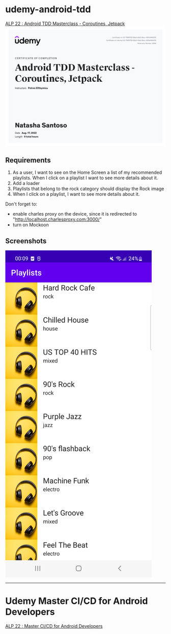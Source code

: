# udemy-android-tdd

[ALP 22 : Android TDD Masterclass - Coroutines, Jetpack](https://www.udemy.com/course/android-11-tdd-masterclass/)
![tdd_certificate](image/certificate_tdd.jpeg)

## Requirements
1. As a user, I want to see on the Home Screen a list of my recommended playlists. When I click on a playlist I want to see more details about it.
2. Add a loader
3. Playlists that belong to the rock category should display the Rock image
4. When I click on a playlist, I want to see more details about it.

Don't forget to:
- enable charles proxy on the device, since it is redirected to "http://localhost.charlesproxy.com:3000/"
- turn on Mockoon

## Screenshots
![playlists_home](image/playlists_home.png)

---
# Udemy Master CI/CD for Android Developers
[ALP 22 : Master CI/CD for Android Developers](https://www.udemy.com/course/continuous-integration-and-continuous-delivery-for-android-developers/)
